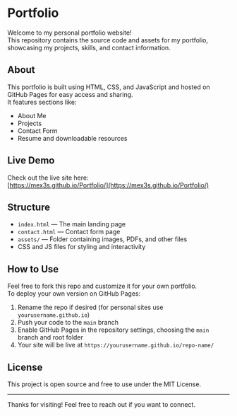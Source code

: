 # Portfolio

Welcome to my personal portfolio website!  
This repository contains the source code and assets for my portfolio, showcasing my projects, skills, and contact information.

## About

This portfolio is built using HTML, CSS, and JavaScript and hosted on GitHub Pages for easy access and sharing.  
It features sections like:

- About Me
- Projects
- Contact Form
- Resume and downloadable resources

## Live Demo

Check out the live site here:  
[https://mex3s.github.io/Portfolio/](https://mex3s.github.io/Portfolio/)

## Structure

- `index.html` — The main landing page  
- `contact.html` — Contact form page  
- `assets/` — Folder containing images, PDFs, and other files  
- CSS and JS files for styling and interactivity

## How to Use

Feel free to fork this repo and customize it for your own portfolio.  
To deploy your own version on GitHub Pages:

1. Rename the repo if desired (for personal sites use `yourusername.github.io`)  
2. Push your code to the `main` branch  
3. Enable GitHub Pages in the repository settings, choosing the `main` branch and root folder  
4. Your site will be live at `https://yourusername.github.io/repo-name/`

## License

This project is open source and free to use under the MIT License.

---

Thanks for visiting! Feel free to reach out if you want to connect.
